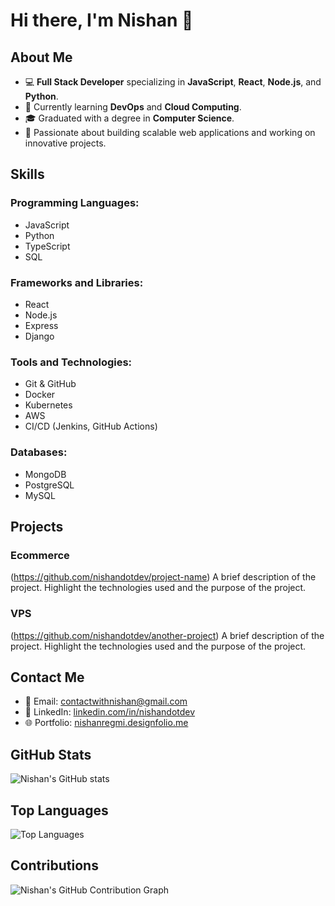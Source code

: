 # Hi there, I'm Nishan 👋

## About Me

- 💻 **Full Stack Developer** specializing in **JavaScript**, **React**, **Node.js**, and **Python**.
- 🌱 Currently learning **DevOps** and **Cloud Computing**.
- 🎓 Graduated with a degree in **Computer Science**.
- 🚀 Passionate about building scalable web applications and working on innovative projects.

## Skills

### Programming Languages:
- JavaScript
- Python
- TypeScript
- SQL

### Frameworks and Libraries:
- React
- Node.js
- Express
- Django

### Tools and Technologies:
- Git & GitHub
- Docker
- Kubernetes
- AWS
- CI/CD (Jenkins, GitHub Actions)

### Databases:
- MongoDB
- PostgreSQL
- MySQL

## Projects

### Ecommerce
(https://github.com/nishandotdev/project-name)
A brief description of the project. Highlight the technologies used and the purpose of the project.

### VPS
(https://github.com/nishandotdev/another-project)
A brief description of the project. Highlight the technologies used and the purpose of the project.

## Contact Me

- 📧 Email: [contactwithnishan@gmail.com](contactwithnishan@gmail.com)
- 💼 LinkedIn: [linkedin.com/in/nishandotdev](https://www.linkedin.com/in/nishandotdev)
- 🌐 Portfolio: [nishanregmi.designfolio.me](https://www.nishanregmi.designfolio.com)

## GitHub Stats

![Nishan's GitHub stats](https://github-readme-stats.vercel.app/api?username=nishandotdev&show_icons=true&theme=radical)

## Top Languages

![Top Languages](https://github-readme-stats.vercel.app/api/top-langs/?username=nishandotdev&layout=compact&theme=radical)

## Contributions

![Nishan's GitHub Contribution Graph](https://activity-graph.herokuapp.com/graph?username=nishandotdev&theme=react-dark&area=true&hide_border=true)
